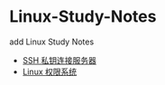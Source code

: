 # Linux-Study-Notes
add Linux Study Notes

- [SSH 私钥连接服务器](https://github.com/ConnorLi96/Linux-Study-Notes/blob/master/SSH%20%E7%A7%81%E9%92%A5%E8%BF%9E%E6%8E%A5%E6%9C%8D%E5%8A%A1%E5%99%A8.md)
- [Linux 权限系统](https://github.com/ConnorLi96/Linux-Study-Notes/blob/master/Linux%E6%9D%83%E9%99%90%E7%B3%BB%E7%BB%9F.md)
